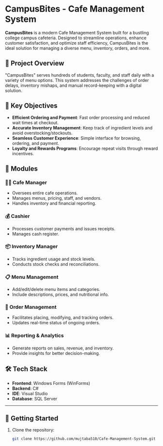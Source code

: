 # CampusBites - Cafe Management System

**CampusBites** is a modern Cafe Management System built for a bustling college campus cafeteria. Designed to streamline operations, enhance customer satisfaction, and optimize staff efficiency, CampusBites is the ideal solution for managing a diverse menu, inventory, orders, and more.

## 🚀 Project Overview

"CampusBites" serves hundreds of students, faculty, and staff daily with a variety of menu options. This system addresses the challenges of order delays, inventory mishaps, and manual record-keeping with a digital solution.

## 🎯 Key Objectives

- **Efficient Ordering and Payment**: Fast order processing and reduced wait times at checkout.
- **Accurate Inventory Management**: Keep track of ingredient levels and avoid overstocking/stockouts.
- **Seamless Customer Experience**: Simple interface for browsing, ordering, and payment.
- **Loyalty and Rewards Programs**: Encourage repeat visits through reward incentives.

## 🧩 Modules

### 🧑‍💼 Cafe Manager
- Oversees entire cafe operations.
- Manages menus, pricing, staff, and vendors.
- Handles inventory and financial reporting.

### 💰 Cashier
- Processes customer payments and issues receipts.
- Manages cash register.

### 📦 Inventory Manager
- Tracks ingredient usage and stock levels.
- Conducts stock checks and reconciliations.

### 📋 Menu Management
- Add/edit/delete menu items and categories.
- Include descriptions, prices, and nutritional info.

### 🛒 Order Management
- Facilitates placing, modifying, and tracking orders.
- Updates real-time status of ongoing orders.

### 📊 Reporting & Analytics
- Generate reports on sales, revenue, and inventory.
- Provide insights for better decision-making.

## 🛠️ Tech Stack

- **Frontend**: Windows Forms (WinForms)
- **Backend**: C#
- **IDE**: Visual Studio
- **Database**: SQL Server



---

## 🚀 Getting Started

1. Clone the repository:
   ```bash
   git clone https://github.com/mujtaba510/Cafe-Management-System.git




